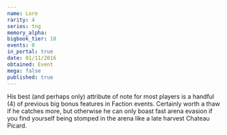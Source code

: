 ```yaml
---
name: Lore
rarity: 4
series: tng
memory_alpha:
bigbook_tier: 10
events: 0
in_portal: true
date: 01/11/2016
obtained: Event
mega: false
published: true
---
```


His best (and perhaps only) attribute of note for most players is a handful (4) of previous big bonus features in Faction events. Certainly worth a thaw if he catches more, but otherwise he can only boast fast arena evasion if you find yourself being stomped in the arena like a late harvest Chateau Picard.
